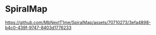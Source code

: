 # SpiralMap


https://github.com/MbNextT1me/SpiralMap/assets/70710273/3efa4898-b4c0-439f-9747-8403d1776233


